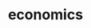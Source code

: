 ---
layout: basic
images: economics.png
thumbnail: economics.png
title: economics
classes: big-col-1 big-img-col-1
---